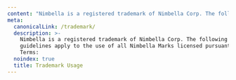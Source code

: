 ```yaml
---
content: "Nimbella is a registered trademark of Nimbella Corp. The following guidelines apply to the use of all Nimbella Marks licensed pursuant to the Terms:\n\n1. You must use the appropriate legend for the Mark: ® for registered trademarks, TM for unregistered trademarks, and SM for unregistered service marks.\n2. You shall not use any Nimbella Mark to disparage Nimbella, its products or services, or in a manner which, in Nimbella’s reasonable judgment, may diminish or damage its goodwill in the Mark or imply endorsement by Nimbella. You agree to cease all such uses upon written notification by Nimbella. You agree not to take any action which might lead a third party to think Nimbella’s Mark is owned by you, or which might adversely impact Nimbella’s reputation. You shall at all times use the Nimbella Marks in a manner consistent with trademark laws.\n3. You shall notify Nimbella immediately of any improper, infringing, confusing or unauthorized use of Nimbella’s Marks of which you become aware.\n4. You shall not alter the appearance of any Nimbella Mark or obscure such Mark in any way. Changing the color, font, or proportions of any Nimbella Mark is prohibited.\n5. Questions concerning proper use of the Marks shall be directed to\_<mailto:legal@nimbella.com>."
meta:
  canonicalLink: /trademark/
  description: >-
    Nimbella is a registered trademark of Nimbella Corp. The following
    guidelines apply to the use of all Nimbella Marks licensed pursuant to the
    Terms:
  noindex: true
  title: Trademark Usage
---
```


